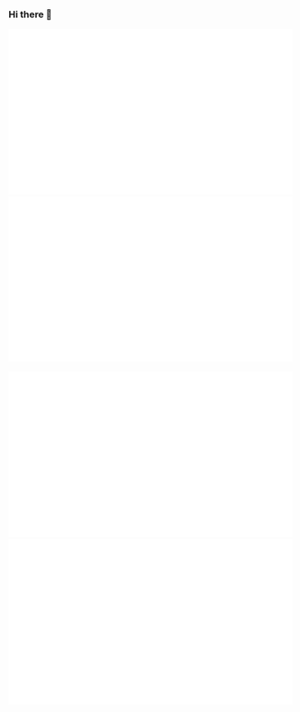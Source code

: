 ### Hi there 👋

![](https://raw.githubusercontent.com/brentporter/github-stats/master/generated/languages.svg#gh-dark-mode-only)
![](https://raw.githubusercontent.com/brentporter/github-stats/master/generated/languages.svg#gh-light-mode-only)

![](https://raw.githubusercontent.com/brentporter/github-stats/master/generated/overview.svg#gh-dark-mode-only)
![](https://raw.githubusercontent.com/brentporter/github-stats/master/generated/overview.svg#gh-light-mode-only)

<!--
**brentporter/brentporter** is a ✨ _special_ ✨ repository because its `README.md` (this file) appears on your GitHub profile.

Here are some ideas to get you started:

- 🔭 I’m currently working on ...
- 🌱 I’m currently learning ...
- 👯 I’m looking to collaborate on ...
- 🤔 I’m looking for help with ...
- 💬 Ask me about ...
- 📫 How to reach me: ...
- 😄 Pronouns: ...
- ⚡ Fun fact: ...
-->
